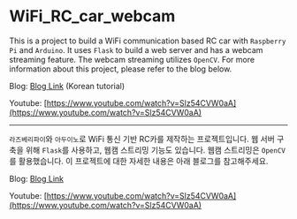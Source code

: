 # WiFi_RC_car_webcam

This is a project to build a WiFi communication based RC car with `Raspberry Pi` and `Arduino`. It uses `Flask` to build a web server and has a webcam streaming feature. The webcam streaming utilizes `OpenCV`. For more information about this project, please refer to the blog below.


Blog: [Blog Link](https://ispaik06.github.io/posts/Project-WiFi-remote-control-car-with-webcam-using-Raspberry-Pi/)  (Korean tutorial)

Youtube: [https://www.youtube.com/watch?v=Slz54CVW0aA](https://www.youtube.com/watch?v=Slz54CVW0aA) 

---


`라즈베리파이`와 `아두이노`로 WiFi 통신 기반 RC카를 제작하는 프로젝트입니다. 웹 서버 구축을 위해 `Flask`를 사용하고, 웹캠 스트리밍 기능도 있습니다. 웹캠 스트리밍은 `OpenCV`를 활용했습니다. 이 프로젝트에 대한 자세한 내용은 아래 블로그를 참고해주세요.


Blog: [Blog Link](https://ispaik06.github.io/posts/Project-WiFi-remote-control-car-with-webcam-using-Raspberry-Pi/)

Youtube: [https://www.youtube.com/watch?v=Slz54CVW0aA](https://www.youtube.com/watch?v=Slz54CVW0aA)

